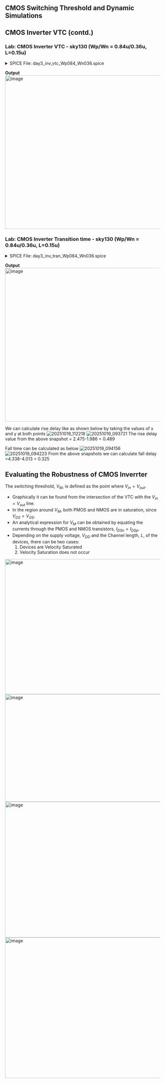 ## CMOS Switching Threshold and Dynamic Simulations

## CMOS Inverter VTC (contd.)
### Lab: CMOS Inverter VTC - sky130 (Wp/Wn = 0.84u/0.36u, L=0.15u)

<details> <summary> SPICE File: day3_inv_vtc_Wp084_Wn036.spice </summary>

```
*** Model Description ***
.param temp=27

*** Including sky130 library files **
.lib "sky130_fd_pr/models/sky130.lib.spice" tt

*** Netlist Description **
XM1 out in vdd vdd sky130_fd_pr__pfet_01v8 w=0.84 l=0.15
XM2 out in 0 0 sky130_fd_pr__nfet_01v8 w=0.36 l=0.15
Cload out 0 50fF
Vdd vdd 0 1.8V
Vin in 0 1.8V

*** Simulation Commands ***
.op
.dc Vin 0 1.8 0.01

.control
run
setplot dc1
display
.endc

.end
```
</details>

**Output**
<img width="840" height="500" alt="image" src="https://github.com/user-attachments/assets/8186ebdb-d107-47f4-affe-63251eaa5a56" />




### Lab: CMOS Inverter Transition time - sky130 (Wp/Wn = 0.84u/0.36u, L=0.15u)
<details> <summary> SPICE File: day3_inv_tran_Wp084_Wn036.spice </summary>

```
 *** Model Description ***
.param temp=27

*** Including sky130 library files ***
.lib "sky130_fd_pr/models/sky130.lib.spice" tt

*** Netlist Description ***
XM1 out in vdd vdd sky130_fd_pr__pfet_01v8 w=0.84 l=0.15
XM2 out in 0 0 sky130_fd_pr__nfet_01v8 w=0.36 l=0.15
Cload out 0 50fF
Vdd vdd 0 1.8V
Vin in 0 PULSE(0V 1.8V 0 0.1ns 0.1ns 2ns 4ns)

*** Simulation Commands ***
.tran 1n 10n

.control
run


.endc

.end
```
</details>

**Output**
<img width="840" height="500" alt="image" src="https://github.com/user-attachments/assets/c0b754a7-c146-46fb-afad-04b718af6576" />

We can calculate rise delay like as shown below by taking the values of x and y at both points 
![20251019_112218](https://github.com/user-attachments/assets/84287bec-e045-48db-b1af-66ec9ac2da8f)
![20251019_093721](https://github.com/user-attachments/assets/8d501134-669f-4471-80df-8e27925a5a54)
The rise delay value from the above snapshot = 2.475-1.986 = 0.489

Fall time can be calculated as below
![20251019_094156](https://github.com/user-attachments/assets/611cf103-c08b-4bd7-a61f-a72ebd4fab41)
![20251019_094223](https://github.com/user-attachments/assets/cbae5005-33f4-4256-930a-048f7302a98a)
From the above snapshots we can calculate fall delay =4.338-4.013 = 0.325


## Evaluating the Robustness of CMOS Inverrter
The switching threshold, $V_M$, is defined as the point where $V_{in} = V_{out}$.
- Graphically it can be found from the intersection of the VTC with the $V_{in} = V_{out}$ line.
- In the region around $V_M$, both PMOS and NMOS are in saturation, since $V_{DS} = V_{GS}$.
- An analytical expression for $V_M$ can be obtained by equating the currents through the PMOS and NMOS transistors, $I_{DSn}=I_{DSp}$.
- Depending on the supply voltage, $V_{DD}$ and the Channel length, $L$, of the devices, there can be two cases:
    1) Devices are Velocity Saturated
    2) Velocity Saturation does not occur
 
<img width="840" height="440" alt="image" src="https://github.com/user-attachments/assets/2effff29-770e-48a8-aca7-23c26edcf660" />
<img width="840" height="350" alt="image" src="https://github.com/user-attachments/assets/3134cd85-10d6-44f5-8082-caea34e4991a" />
<img width="840" height="442" alt="image" src="https://github.com/user-attachments/assets/ba892237-6024-4467-be16-1cc1383baff2" />
<img width="840" height="458" alt="image" src="https://github.com/user-attachments/assets/6347038d-1fc5-4b34-bc66-b0751943796a" />




